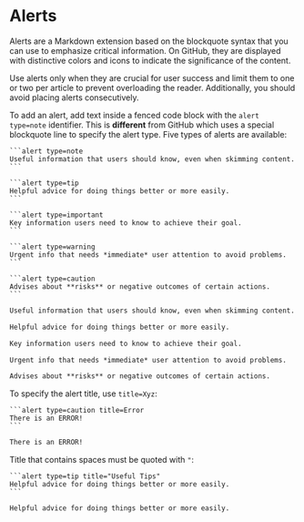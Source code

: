 # Alerts

Alerts are a Markdown extension based on the blockquote syntax that you can use to emphasize critical information. On GitHub, they are displayed with distinctive colors and icons to indicate the significance of the content.

Use alerts only when they are crucial for user success and limit them to one or two per article to prevent overloading the reader. Additionally, you should avoid placing alerts consecutively.

To add an alert, add text inside a fenced code block with the `alert type=note` identifier. This is **different** from GitHub which uses a special blockquote line to specify the alert type. Five types of alerts are available:

    ```alert type=note
    Useful information that users should know, even when skimming content.
    ```

    ```alert type=tip
    Helpful advice for doing things better or more easily.
    ```

    ```alert type=important
    Key information users need to know to achieve their goal.
    ```

    ```alert type=warning
    Urgent info that needs *immediate* user attention to avoid problems.
    ```

    ```alert type=caution
    Advises about **risks** or negative outcomes of certain actions.
    ```

```alert type=note
Useful information that users should know, even when skimming content.
```

```alert type=tip
Helpful advice for doing things better or more easily.
```

```alert type=important
Key information users need to know to achieve their goal.
```

```alert type=warning
Urgent info that needs *immediate* user attention to avoid problems.
```

```alert type=caution
Advises about **risks** or negative outcomes of certain actions.
```

To specify the alert title, use `title=Xyz`:

    ```alert type=caution title=Error
    There is an ERROR!
    ```

```alert type=caution title=Error
There is an ERROR!
```

Title that contains spaces must be quoted with `"`:

    ```alert type=tip title="Useful Tips"
    Helpful advice for doing things better or more easily.
    ```

```alert type=tip title="Useful Tips"
Helpful advice for doing things better or more easily.
```
